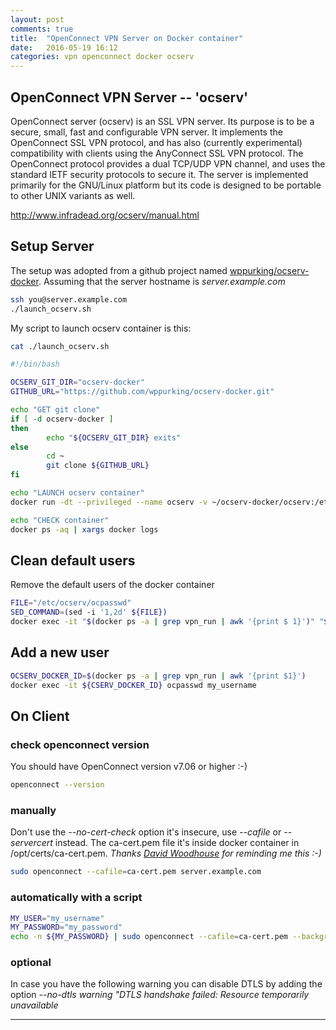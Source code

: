 ```yaml
---
layout: post
comments: true
title:  "OpenConnect VPN Server on Docker container"
date:   2016-05-19 16:12
categories: vpn openconnect docker ocserv
---
```


## OpenConnect VPN Server -- 'ocserv'

OpenConnect server (ocserv) is an SSL VPN server. Its purpose is to be a secure, small, fast and configurable VPN server. It implements the OpenConnect SSL VPN protocol, and has also (currently experimental) compatibility with clients using the AnyConnect SSL VPN protocol. The OpenConnect protocol provides a dual TCP/UDP VPN channel, and uses the standard IETF security protocols to secure it. The server is implemented primarily for the GNU/Linux platform but its code is designed to be portable to other UNIX variants as well. 

http://www.infradead.org/ocserv/manual.html

## Setup Server
The setup was  adopted from a github project named [wppurking/ocserv-docker].
Assuming that the server hostname is _server.example.com_

```sh
ssh you@server.example.com
./launch_ocserv.sh
```

My script to launch ocserv container is this:

```sh
cat ./launch_ocserv.sh
```

```sh
#!/bin/bash

OCSERV_GIT_DIR="ocserv-docker"
GITHUB_URL="https://github.com/wppurking/ocserv-docker.git"

echo "GET git clone"
if [ -d ocserv-docker ]
then
        echo "${OCSERV_GIT_DIR} exits"
else
        cd ~
        git clone ${GITHUB_URL}
fi

echo "LAUNCH ocserv container"
docker run -dt --privileged --name ocserv -v ~/ocserv-docker/ocserv:/etc/ocserv -p 443:443/tcp ocserv-docker

echo "CHECK container"
docker ps -aq | xargs docker logs
```

## Clean default users
Remove the default users of the docker container

```sh
FILE="/etc/ocserv/ocpasswd"
SED_COMMAND=(sed -i '1,2d' ${FILE})
docker exec -it "$(docker ps -a | grep vpn_run | awk '{print $ 1}')" "${SED_COMMAND[@]}"
```

## Add a new user

```sh
OCSERV_DOCKER_ID=$(docker ps -a | grep vpn_run | awk '{print $1}')
docker exec -it ${CSERV_DOCKER_ID} ocpasswd my_username
```
  

## On Client

### check openconnect version
You should have OpenConnect version v7.06 or higher :-)

```sh
openconnect --version
```

### manually
Don't use the _--no-cert-check_ option it's insecure, use _--cafile_ or _--servercert_ instead.
The ca-cert.pem file it's inside docker container in /opt/certs/ca-cert.pem.
_Thanks [David Woodhouse] for reminding me this :-)_

```sh
sudo openconnect --cafile=ca-cert.pem server.example.com
```

### automatically with a script

```sh
MY_USER="my_username"
MY_PASSWORD="my_password"
echo -n ${MY_PASSWORD} | sudo openconnect --cafile=ca-cert.pem --background -u ${MY_USER} --passwd-on-stdin server.example.com
```

### optional
In case you have the following warning you can disable DTLS by adding the option _--no-dtls_
_warning "DTLS handshake failed: Resource temporarily unavailable_

---
[wppurking/ocserv-docker]: https://github.com/wppurking/ocserv-docker.git
[David Woodhouse]: https://disqus.com/by/david_woodhouse/

